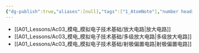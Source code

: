 ```yaml
---
{"dg-publish":true,"aliases":[null],"tags":["1_AtomNote"],"number headings":"auto, first-level 1, max 6, A.1.","Created-Date":"2024-03-28 20:08:17","Modified-Date":"2024-04-18 11:53:17","permalink":"/A01_Lessons/Ac03_模电_模拟电子技术基础/第2章. 放大电路分析基础/","dgPassFrontmatter":true}
---
```



- [[A01_Lessons/Ac03_模电_模拟电子技术基础/放大电路\|放大电路]]
- [[A01_Lessons/Ac03_模电_模拟电子技术基础/多级放大电路\|多级放大电路]]
- [[A01_Lessons/Ac03_模电_模拟电子技术基础/射极偏置电路\|射极偏置电路]]

